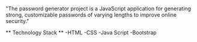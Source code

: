 "The password generator project is a JavaScript application for generating strong, customizable passwords of varying lengths to improve online security."

** Technology Stack **
-HTML
-CSS
-Java Script
-Bootstrap